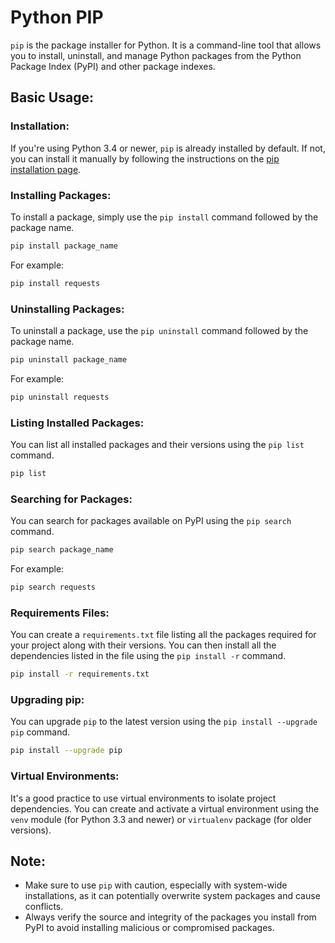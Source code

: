 # Python PIP

`pip` is the package installer for Python. It is a command-line tool that allows you to install, uninstall, and manage Python packages from the Python Package Index (PyPI) and other package indexes.

## Basic Usage:

### Installation:

If you're using Python 3.4 or newer, `pip` is already installed by default. If not, you can install it manually by following the instructions on the [pip installation page](https://pip.pypa.io/en/stable/installation/).

### Installing Packages:

To install a package, simply use the `pip install` command followed by the package name.

```bash
pip install package_name
```

For example:

```bash
pip install requests
```

### Uninstalling Packages:

To uninstall a package, use the `pip uninstall` command followed by the package name.

```bash
pip uninstall package_name
```

For example:

```bash
pip uninstall requests
```

### Listing Installed Packages:

You can list all installed packages and their versions using the `pip list` command.

```bash
pip list
```

### Searching for Packages:

You can search for packages available on PyPI using the `pip search` command.

```bash
pip search package_name
```

For example:

```bash
pip search requests
```

### Requirements Files:

You can create a `requirements.txt` file listing all the packages required for your project along with their versions. You can then install all the dependencies listed in the file using the `pip install -r` command.

```bash
pip install -r requirements.txt
```

### Upgrading pip:

You can upgrade `pip` to the latest version using the `pip install --upgrade pip` command.

```bash
pip install --upgrade pip
```

### Virtual Environments:

It's a good practice to use virtual environments to isolate project dependencies. You can create and activate a virtual environment using the `venv` module (for Python 3.3 and newer) or `virtualenv` package (for older versions).

## Note:

- Make sure to use `pip` with caution, especially with system-wide installations, as it can potentially overwrite system packages and cause conflicts.
- Always verify the source and integrity of the packages you install from PyPI to avoid installing malicious or compromised packages.
```
